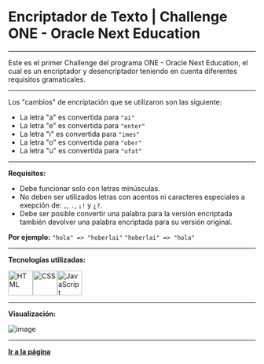 # Encriptador de Texto | Challenge ONE - Oracle Next Education

---

Este es el primer Challenge del programa ONE - Oracle Next Education, el cual es un encriptador y desencriptador teniendo en cuenta diferentes requisitos gramaticales.

---

Los "cambios" de encriptación que se utilizaron son las siguiente:  
  
- La letra "a" es convertida para `"ai"`
- La letra "e" es convertida para `"enter"`
- La letra "i" es convertida para `"imes"`
- La letra "o" es convertida para `"ober"`
- La letra "u" es convertida para `"ufat"`

---

**Requisitos:**

- Debe funcionar solo con letras minúsculas.
- No deben ser utilizados letras con acentos ni caracteres especiales a exepción de: `,`, `.`, `¡!` y `¿?`.
- Debe ser posible convertir una palabra para la versión encriptada también devolver una palabra encriptada para su versión original.

**Por ejemplo:** `"hola" => "hoberlai"` `"hoberlai" => "hola"`

---

**Tecnologías utilizadas:**

<img src="https://img.icons8.com/color/344/html-5--v1.png" alt="HTML" width="50"/><img src="https://img.icons8.com/color/344/css3.png" alt="CSS" width="50"/><img src="https://img.icons8.com/color/344/javascript--v1.png" alt="JavaScript" width="50"/>

---

**Visualización:**

![image](https://user-images.githubusercontent.com/69105862/210299475-57227080-2322-494d-b023-5339b1f34d27.png)

---

[**Ir a la página**](https://ksaplay.github.io/Encriptador/)
